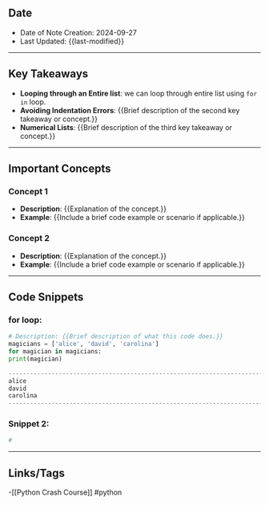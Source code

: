 ## **Date**
- Date of Note Creation: 2024-09-27
- Last Updated: {{last-modified}}

---

## **Key Takeaways**
- **Looping through an Entire list**: we can loop through entire list using `for in` loop.
- **Avoiding Indentation Errors**: {{Brief description of the second key takeaway or concept.}}
- **Numerical Lists**: {{Brief description of the third key takeaway or concept.}}

<!-- Use bullet points to summarize important points and concepts from the chapter. -->

---

## **Important Concepts**
### **Concept 1**
- **Description**: {{Explanation of the concept.}}
- **Example**: {{Include a brief code example or scenario if applicable.}}

### **Concept 2**
- **Description**: {{Explanation of the concept.}}
- **Example**: {{Include a brief code example or scenario if applicable.}}

<!-- Continue adding more concepts as needed. -->

---

## **Code Snippets**
### **for loop:**
```python
# Description: {{Brief description of what this code does.}}
magicians = ['alice', 'david', 'carolina']
for magician in magicians:
print(magician)

-------------------------------------------------------------------------
alice
david
carolina
-------------------------------------------------------------------------
```

### **Snippet 2:**
```Python
#

```


---

## **Links**/**Tags**

-[[Python Crash Course]]
#python
